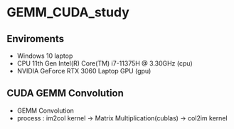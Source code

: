 # GEMM_CUDA_study

## Enviroments
* Windows 10 laptop
* CPU 11th Gen Intel(R) Core(TM) i7-11375H @ 3.30GHz (cpu)
* NVIDIA GeForce RTX 3060 Laptop GPU (gpu)

##  CUDA GEMM Convolution
- GEMM Convolution
- process : im2col kernel -> Matrix Multiplication(cublas) -> col2im kernel
